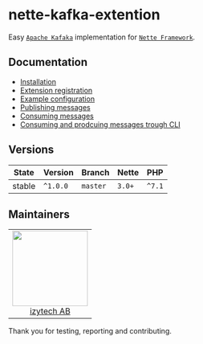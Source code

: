 # nette-kafka-extention

Easy [`Apache Kafaka`](https://kafka.apache.org//) implementation for [`Nette Framework`](https://github.com/nette/).



## Documentation

- [Installation](.Docs/README.md#installation)
- [Extension registration](.Docs/README.md#extension-registration)
- [Example configuration](.Docs/README.md#example-configuration)
- [Publishing messages](.Docs/README.md#publishing-messages)
- [Consuming messages](.Docs/README.md#consuming-messages)
- [Consuming and prodcuing messages trough CLI](.Docs/README.md#consuming-and-prodcuing-messages-trough-cli)

## Versions

| State  | Version      | Branch   | Nette  | PHP     |
|--------|--------------|----------|--------|---------|
| stable | `^1.0.0`     | `master` | `3.0+` | `^7.1`  |

## Maintainers

<table>
  <tbody>
    <tr>
      <td align="center">
        <a href="https://github.com/izytechab">
            <img width="150" height="150" src="https://avatars.githubusercontent.com/izytechab">
        </a>
        </br>
        <a href="https://github.com/izytechab">izytech AB</a>
      </td>
    </tr>
  </tbody>
</table>

Thank you for testing, reporting and contributing.